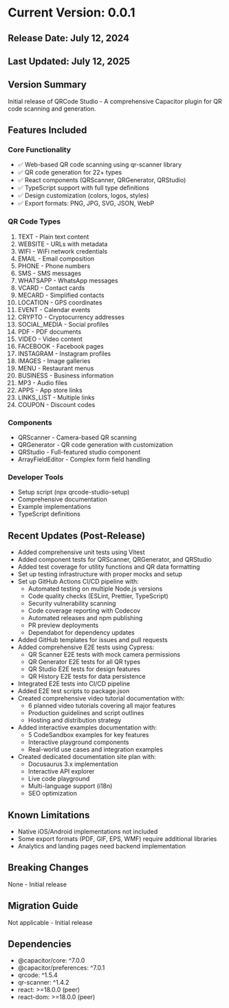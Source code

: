 # Current Version: 0.0.1

## Release Date: July 12, 2024
## Last Updated: July 12, 2025

## Version Summary
Initial release of QRCode Studio - A comprehensive Capacitor plugin for QR code scanning and generation.

## Features Included

### Core Functionality
- ✅ Web-based QR code scanning using qr-scanner library
- ✅ QR code generation for 22+ types
- ✅ React components (QRScanner, QRGenerator, QRStudio)
- ✅ TypeScript support with full type definitions
- ✅ Design customization (colors, logos, styles)
- ✅ Export formats: PNG, JPG, SVG, JSON, WebP

### QR Code Types
1. TEXT - Plain text content
2. WEBSITE - URLs with metadata
3. WIFI - WiFi network credentials
4. EMAIL - Email composition
5. PHONE - Phone numbers
6. SMS - SMS messages
7. WHATSAPP - WhatsApp messages
8. VCARD - Contact cards
9. MECARD - Simplified contacts
10. LOCATION - GPS coordinates
11. EVENT - Calendar events
12. CRYPTO - Cryptocurrency addresses
13. SOCIAL_MEDIA - Social profiles
14. PDF - PDF documents
15. VIDEO - Video content
16. FACEBOOK - Facebook pages
17. INSTAGRAM - Instagram profiles
18. IMAGES - Image galleries
19. MENU - Restaurant menus
20. BUSINESS - Business information
21. MP3 - Audio files
22. APPS - App store links
23. LINKS_LIST - Multiple links
24. COUPON - Discount codes

### Components
- QRScanner - Camera-based QR scanning
- QRGenerator - QR code generation with customization
- QRStudio - Full-featured studio component
- ArrayFieldEditor - Complex form field handling

### Developer Tools
- Setup script (npx qrcode-studio-setup)
- Comprehensive documentation
- Example implementations
- TypeScript definitions

## Recent Updates (Post-Release)
- Added comprehensive unit tests using Vitest
- Added component tests for QRScanner, QRGenerator, and QRStudio
- Added test coverage for utility functions and QR data formatting
- Set up testing infrastructure with proper mocks and setup
- Set up GitHub Actions CI/CD pipeline with:
  - Automated testing on multiple Node.js versions
  - Code quality checks (ESLint, Prettier, TypeScript)
  - Security vulnerability scanning
  - Code coverage reporting with Codecov
  - Automated releases and npm publishing
  - PR preview deployments
  - Dependabot for dependency updates
- Added GitHub templates for issues and pull requests
- Added comprehensive E2E tests using Cypress:
  - QR Scanner E2E tests with mock camera permissions
  - QR Generator E2E tests for all QR types
  - QR Studio E2E tests for design features
  - QR History E2E tests for data persistence
- Integrated E2E tests into CI/CD pipeline
- Added E2E test scripts to package.json
- Created comprehensive video tutorial documentation with:
  - 6 planned video tutorials covering all major features
  - Production guidelines and script outlines
  - Hosting and distribution strategy
- Added interactive examples documentation with:
  - 5 CodeSandbox examples for key features
  - Interactive playground components
  - Real-world use cases and integration examples
- Created dedicated documentation site plan with:
  - Docusaurus 3.x implementation
  - Interactive API explorer
  - Live code playground
  - Multi-language support (i18n)
  - SEO optimization

## Known Limitations
- Native iOS/Android implementations not included
- Some export formats (PDF, GIF, EPS, WMF) require additional libraries
- Analytics and landing pages need backend implementation

## Breaking Changes
None - Initial release

## Migration Guide
Not applicable - Initial release

## Dependencies
- @capacitor/core: ^7.0.0
- @capacitor/preferences: ^7.0.1
- qrcode: ^1.5.4
- qr-scanner: ^1.4.2
- react: >=18.0.0 (peer)
- react-dom: >=18.0.0 (peer)